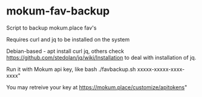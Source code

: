 # mokum-fav-backup

Script to backup mokum.place fav's 


Requires curl and jq to be installed on the system

Debian-based - apt install curl jq, others check https://github.com/stedolan/jq/wiki/Installation to deal with installation of jq.

Run it with Mokum api key, like  bash ./favbackup.sh xxxxx-xxxxx-xxxx-xxxx"

You may retreive your key at https://mokum.place/customize/apitokens"
